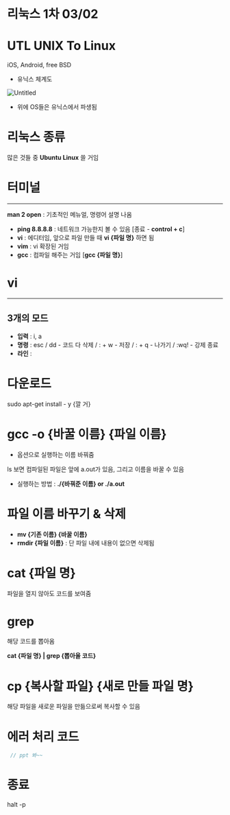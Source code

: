 # 리눅스 1차 03/02

# UTL UNIX To Linux

iOS, Android, free BSD

- 유닉스 체계도

![Untitled](%E1%84%85%E1%85%B5%E1%84%82%E1%85%AE%E1%86%A8%E1%84%89%E1%85%B3%201%E1%84%8E%E1%85%A1%2003%2002%20774160fb6260404886462735013620d6/Untitled.png)

- 위에 OS들은 유닉스에서 파생됨

# 리눅스 종류

많은 것들 중 **Ubuntu Linux** 쓸 거임

# 터미널

---

**man 2 open** : 기초적인 메뉴얼, 명령어 설명 나옴

- **ping 8.8.8.8** : 네트워크 가능한지 볼 수 있음 [종료 - **control + c**]
- **vi** : 에디터임, 앞으로 파일 만들 때 **vi {파일 명}** 하면 됨
- **vim** : vi 확장된 거임
- **gcc** : 컴파일 해주는 거임 [**gcc {파일 명}**]

# vi

---

## 3개의 모드

- **입력** : i,  a
- **명령** : esc / dd - 코드 다 삭제 / : + w - 저장 / : + q - 나가기 / :wq! - 강제 종료
- **라인** :

# 다운로드

sudo apt-get install - y {깔 거}

# gcc -o {바꿀 이름} {파일 이름}

- 옵션으로 실행하는 이름 바꿔줌

ls 보면 컴파일된 파일은 앞에 a.out가 있음, 그리고 이름을 바꿀 수 있음

- 실행하는 방법 : **./{바꿔준 이름} or ./a.out**

# 파일 이름 바꾸기 & 삭제

- **mv {기존 이름} {바꿀 이름}**
- **rmdir {파일 이름}** : 단 파일 내에 내용이 없으면 삭제됨

# cat {파일 명}

파일을 열지 않아도 코드를 보여줌

# grep

해당 코드를 뽑아옴

**cat {파일 명} | grep {뽑아올 코드}**

# cp {복사할 파일} {새로 만들 파일 명}

해당 파일을 새로운 파일을 만듦으로써 복사할 수 있음

# 에러 처리 코드

```c
 // ppt 봐~~
```

# 종료

halt -p